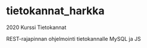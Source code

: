 # tietokannat_harkka
2020 Kurssi Tietokannat

REST-rajapinnan ohjelmointi tietokannalle
MySQL ja JS
